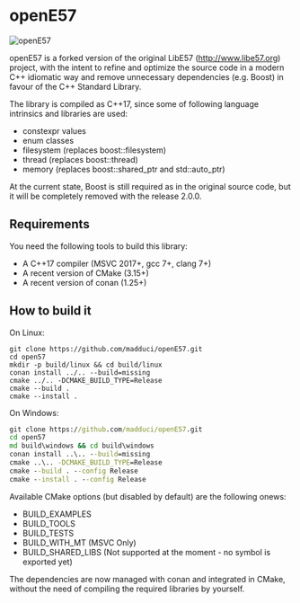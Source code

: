 # openE57

![openE57](https://github.com/madduci/openE57/workflows/openE57/badge.svg)

openE57 is a forked version of the original LibE57 (http://www.libe57.org) project, with the intent to refine and optimize the source code in a modern C++ idiomatic way and remove unnecessary dependencies (e.g. Boost) in favour of the C++ Standard Library.

The library is compiled as C++17, since some of following language intrinsics and libraries are used:

* constexpr values
* enum classes
* filesystem (replaces boost::filesystem)
* thread (replaces boost::thread)
* memory (replaces boost::shared_ptr and std::auto_ptr)

At the current state, Boost is still required as in the original source code, but it will be completely removed with the release 2.0.0.

## Requirements

You need the following tools to build this library:

* A C++17 compiler (MSVC 2017+, gcc 7+, clang 7+)
* A recent version of CMake (3.15+)
* A recent version of conan (1.25+)

## How to build it

On Linux:

```shell
git clone https://github.com/madduci/openE57.git
cd open57
mkdir -p build/linux && cd build/linux
conan install ../.. --build=missing
cmake ../.. -DCMAKE_BUILD_TYPE=Release
cmake --build .
cmake --install . 
```

On Windows:

```cmd
git clone https://github.com/madduci/openE57.git
cd open57
md build\windows && cd build\windows
conan install ..\.. --build=missing
cmake ..\.. -DCMAKE_BUILD_TYPE=Release
cmake --build . --config Release
cmake --install . --config Release
```

Available CMake options (but disabled by default) are the following onews:

* BUILD_EXAMPLES
* BUILD_TOOLS
* BUILD_TESTS
* BUILD_WITH_MT (MSVC Only)
* BUILD_SHARED_LIBS (Not supported at the moment - no symbol is exported yet)

The dependencies are now managed with conan and integrated in CMake, without the need of compiling the required libraries by yourself.
